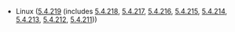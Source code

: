 - Linux ([5.4.219](https://lwn.net/Articles/911489) (includes [5.4.218](https://lwn.net/Articles/911277), [5.4.217](https://lwn.net/Articles/910623), [5.4.216](https://lwn.net/Articles/910400), [5.4.215](https://lwn.net/Articles/909681), [5.4.214](https://lwn.net/Articles/908784), [5.4.213](https://lwn.net/Articles/908142), [5.4.212](https://lwn.net/Articles/907206), [5.4.211](https://lwn.net/Articles/906063)))
